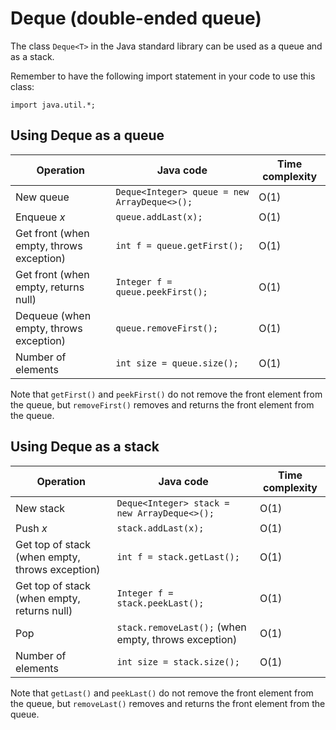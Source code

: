 Deque (double-ended queue)
==========================

The class `Deque<T>` in the Java standard library can be used as a queue and as a stack.

Remember to have the following import statement in your code to use this class:

```
import java.util.*;
```

Using Deque as a queue
----------------------

| Operation | Java code | Time complexity |
| --- | --- | --- |
| New queue | `Deque<Integer> queue = new ArrayDeque<>();` | O(1) |
| Enqueue *x* | `queue.addLast(x);` | O(1) |
| Get front (when empty, throws exception) | `int f = queue.getFirst();` | O(1) |
| Get front (when empty, returns null) | `Integer f = queue.peekFirst();` | O(1) |
| Dequeue (when empty, throws exception) | `queue.removeFirst();` | O(1) |
| Number of elements | `int size = queue.size();` | O(1) |

Note that `getFirst()` and `peekFirst()` do not remove the front element from the queue,
but `removeFirst()` removes and returns the front element from the queue.

Using Deque as a stack
----------------------

| Operation | Java code | Time complexity |
| --- | --- | --- |
| New stack | `Deque<Integer> stack = new ArrayDeque<>();` | O(1) |
| Push *x* | `stack.addLast(x);` | O(1) |
| Get top of stack (when empty, throws exception) | `int f = stack.getLast();` | O(1) |
| Get top of stack (when empty, returns null) | `Integer f = stack.peekLast();` | O(1) |
| Pop | `stack.removeLast();` (when empty, throws exception) | O(1) |
| Number of elements | `int size = stack.size();` | O(1) |

Note that `getLast()` and `peekLast()` do not remove the front element from the queue,
but `removeLast()` removes and returns the front element from the queue.
